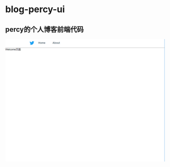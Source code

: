 # blog-percy-ui

## percy的个人博客前端代码

![image](https://github.com/pppercyWang/blog-percy-ui/blob/master/public/img/demo.png)